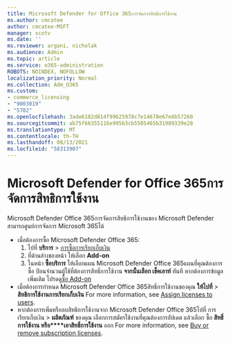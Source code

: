 ```yaml
---
title: Microsoft Defender for Office 365การจัดการสิทธิการใช้งาน
ms.author: cmcatee
author: cmcatee-MSFT
manager: scotv
ms.date: ''
ms.reviewer: argani, nicholak
ms.audience: Admin
ms.topic: article
ms.service: o365-administration
ROBOTS: NOINDEX, NOFOLLOW
localization_priority: Normal
ms.collection: Adm_O365
ms.custom:
- commerce_licensing
- "9003019"
- "5782"
ms.openlocfilehash: 3ade6182d814f99625978c7e14678e67e6b57260
ms.sourcegitcommit: ab75f66355116e995b3cb5505465b31989339e28
ms.translationtype: MT
ms.contentlocale: th-TH
ms.lasthandoff: 08/13/2021
ms.locfileid: "58313907"
---
```

# <a name="microsoft-defender-for-office-365-license-management"></a>Microsoft Defender for Office 365การจัดการสิทธิการใช้งาน

Microsoft Defender Office 365การจัดการสิทธิการใช้งานของ Microsoft Defender สามารถศูนย์การจัดการ Microsoft 365ได้

- เมื่อต้องการซื้อ Microsoft Defender Office 365:
    1. ไปที่ **บริการ**  >  [การซื้อการเรียกเก็บเงิน](https://go.microsoft.com/fwlink/p/?linkid=868433)
    2. ที่ด้านล่างของหน้า ให้เลือก **Add-on**
    3. ในหน้า **ซื้อบริการ** ให้เลือกแผน Microsoft Defender Office 365แผนที่คุณต้องการซื้อ ป้อนจํานวนผู้ใช้ที่ต้องการสิทธิ์การใช้งาน **จากนั้นเลือก เช็คเอาท์** ทันที หากต้องการข้อมูลเพิ่มเติม โปรดดู[ซื้อ Add-on](https://docs.microsoft.com/microsoft-365/commerce/buy-or-edit-an-add-on)
- เมื่อต้องการกําหนด Microsoft Defender Office 365สิทธิ์การใช้งานของคุณ **ให้ไปที่**  >  **สิทธิการใช้งานการเรียกเก็บเงิน** For more information, see [Assign licenses to users](https://docs.microsoft.com/microsoft-365/admin/manage/assign-licenses-to-users).
- หากต้องการเพิ่มหรือลบสิทธิการใช้งานจาก Microsoft Defender Office 365ไปที่ การเรียกเก็บเงิน  >  **ผลิตภัณฑ์** ของคุณ เลือกการสมัครใช้งานที่คุณต้องการอัปเดต แล้วเลือก ซื้อ **สิทธิ์การใช้งาน หรือ****เอาสิทธิ์การใช้งาน** ออก For more information, see [Buy or remove subscription licenses](https://docs.microsoft.com/microsoft-365/commerce/licenses/buy-licenses).